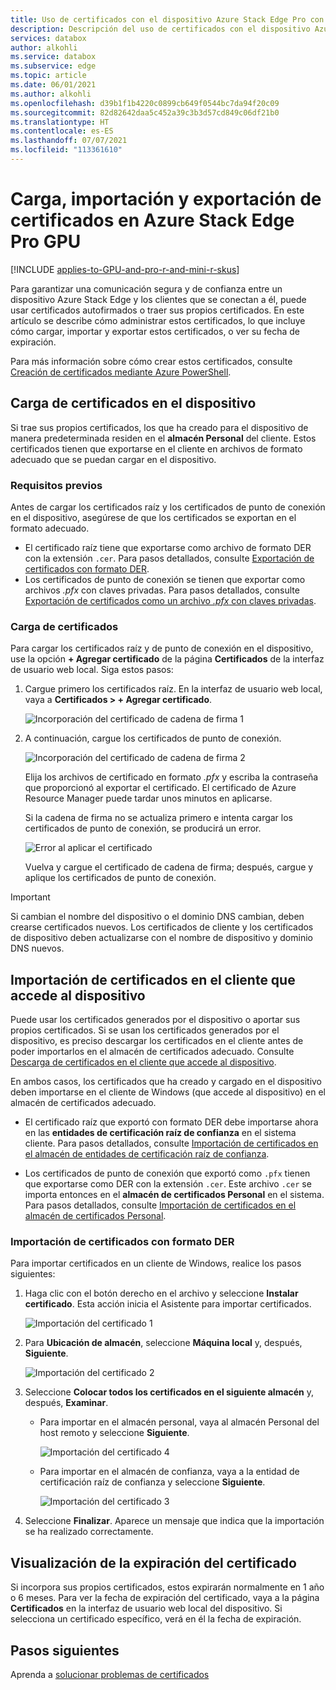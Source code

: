 ```yaml
---
title: Uso de certificados con el dispositivo Azure Stack Edge Pro con GPU | Microsoft Docs
description: Descripción del uso de certificados con el dispositivo Azure Stack Edge Pro con GPU, por ejemplo, por qué usarlos, qué tipo usar y cómo cargarlos en el dispositivo.
services: databox
author: alkohli
ms.service: databox
ms.subservice: edge
ms.topic: article
ms.date: 06/01/2021
ms.author: alkohli
ms.openlocfilehash: d39b1f1b4220c0899cb649f0544bc7da94f20c09
ms.sourcegitcommit: 82d82642daa5c452a39c3b3d57cd849c06df21b0
ms.translationtype: HT
ms.contentlocale: es-ES
ms.lasthandoff: 07/07/2021
ms.locfileid: "113361610"
---
```

# <a name="upload-import-and-export-certificates-on-azure-stack-edge-pro-gpu"></a>Carga, importación y exportación de certificados en Azure Stack Edge Pro GPU

[!INCLUDE [applies-to-GPU-and-pro-r-and-mini-r-skus](../../includes/azure-stack-edge-applies-to-gpu-pro-r-mini-r-sku.md)]

Para garantizar una comunicación segura y de confianza entre un dispositivo Azure Stack Edge y los clientes que se conectan a él, puede usar certificados autofirmados o traer sus propios certificados. En este artículo se describe cómo administrar estos certificados, lo que incluye cómo cargar, importar y exportar estos certificados, o ver su fecha de expiración.

Para más información sobre cómo crear estos certificados, consulte [Creación de certificados mediante Azure PowerShell](azure-stack-edge-gpu-create-certificates-powershell.md).


## <a name="upload-certificates-on-your-device"></a>Carga de certificados en el dispositivo

Si trae sus propios certificados, los que ha creado para el dispositivo de manera predeterminada residen en el **almacén Personal** del cliente. Estos certificados tienen que exportarse en el cliente en archivos de formato adecuado que se puedan cargar en el dispositivo.


### <a name="prerequisites"></a>Requisitos previos

Antes de cargar los certificados raíz y los certificados de punto de conexión en el dispositivo, asegúrese de que los certificados se exportan en el formato adecuado.

- El certificado raíz tiene que exportarse como archivo de formato DER con la extensión `.cer`. Para pasos detallados, consulte [Exportación de certificados con formato DER](azure-stack-edge-gpu-prepare-certificates-device-upload.md#export-certificates-as-der-format).
- Los certificados de punto de conexión se tienen que exportar como archivos *.pfx* con claves privadas. Para pasos detallados, consulte [ Exportación de certificados como un archivo *.pfx* con claves privadas](azure-stack-edge-gpu-prepare-certificates-device-upload.md#export-certificates-as-pfx-format-with-private-key). 

### <a name="upload-certificates"></a>Carga de certificados 

Para cargar los certificados raíz y de punto de conexión en el dispositivo, use la opción **+ Agregar certificado** de la página **Certificados** de la interfaz de usuario web local. Siga estos pasos:

1. Cargue primero los certificados raíz. En la interfaz de usuario web local, vaya a **Certificados > + Agregar certificado**.

    ![Incorporación del certificado de cadena de firma 1](media/azure-stack-edge-series-manage-certificates/add-cert-1.png)

2. A continuación, cargue los certificados de punto de conexión. 

    ![Incorporación del certificado de cadena de firma 2](media/azure-stack-edge-series-manage-certificates/add-cert-2.png)

    Elija los archivos de certificado en formato *.pfx* y escriba la contraseña que proporcionó al exportar el certificado. El certificado de Azure Resource Manager puede tardar unos minutos en aplicarse.

    Si la cadena de firma no se actualiza primero e intenta cargar los certificados de punto de conexión, se producirá un error.

    ![Error al aplicar el certificado](media/azure-stack-edge-series-manage-certificates/apply-cert-error-1.png)

    Vuelva y cargue el certificado de cadena de firma; después, cargue y aplique los certificados de punto de conexión.

> [!IMPORTANT]
> Si cambian el nombre del dispositivo o el dominio DNS cambian, deben crearse certificados nuevos. Los certificados de cliente y los certificados de dispositivo deben actualizarse con el nombre de dispositivo y dominio DNS nuevos. 

## <a name="import-certificates-on-the-client-accessing-the-device"></a>Importación de certificados en el cliente que accede al dispositivo

Puede usar los certificados generados por el dispositivo o aportar sus propios certificados. Si se usan los certificados generados por el dispositivo, es preciso descargar los certificados en el cliente antes de poder importarlos en el almacén de certificados adecuado. Consulte [Descarga de certificados en el cliente que accede al dispositivo](azure-stack-edge-gpu-deploy-configure-certificates.md#generate-device-certificates).

En ambos casos, los certificados que ha creado y cargado en el dispositivo deben importarse en el cliente de Windows (que accede al dispositivo) en el almacén de certificados adecuado. 

- El certificado raíz que exportó con formato DER debe importarse ahora en las **entidades de certificación raíz de confianza** en el sistema cliente. Para pasos detallados, consulte [Importación de certificados en el almacén de entidades de certificación raíz de confianza](#import-certificates-as-der-format).

- Los certificados de punto de conexión que exportó como `.pfx` tienen que exportarse como DER con la extensión `.cer`. Este archivo `.cer` se importa entonces en el **almacén de certificados Personal** en el sistema. Para pasos detallados, consulte [Importación de certificados en el almacén de certificados Personal](#import-certificates-as-der-format).

### <a name="import-certificates-as-der-format"></a>Importación de certificados con formato DER 

Para importar certificados en un cliente de Windows, realice los pasos siguientes:

1. Haga clic con el botón derecho en el archivo y seleccione **Instalar certificado**. Esta acción inicia el Asistente para importar certificados.

    ![Importación del certificado 1](media/azure-stack-edge-series-manage-certificates/import-cert-1.png)

2. Para **Ubicación de almacén**, seleccione **Máquina local** y, después, **Siguiente**.

    ![Importación del certificado 2](media/azure-stack-edge-series-manage-certificates/import-cert-2.png)

3. Seleccione **Colocar todos los certificados en el siguiente almacén** y, después, **Examinar**. 

    - Para importar en el almacén personal, vaya al almacén Personal del host remoto y seleccione **Siguiente**.

        ![Importación del certificado 4](media/azure-stack-edge-series-manage-certificates/import-cert-4.png)


    - Para importar en el almacén de confianza, vaya a la entidad de certificación raíz de confianza y seleccione **Siguiente**.

        ![Importación del certificado 3](media/azure-stack-edge-series-manage-certificates/import-cert-3.png)

 
4. Seleccione **Finalizar**. Aparece un mensaje que indica que la importación se ha realizado correctamente.


## <a name="view-certificate-expiry"></a>Visualización de la expiración del certificado

Si incorpora sus propios certificados, estos expirarán normalmente en 1 año o 6 meses. Para ver la fecha de expiración del certificado, vaya a la página **Certificados** en la interfaz de usuario web local del dispositivo. Si selecciona un certificado específico, verá en él la fecha de expiración.


## <a name="next-steps"></a>Pasos siguientes

Aprenda a [solucionar problemas de certificados](azure-stack-edge-gpu-certificate-troubleshooting.md)